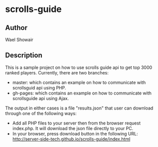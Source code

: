 # scrolls-guide
## Author
Wael Showair
  
## Description
This is a sample project on how to use scrolls guide api to get top 3000 ranked players. Currently, there are two branches: 
- master: which contains an example on how to communicate with scrollsguid api using PHP.
- gh-pages: which contains an example on how to communicate with scrollsguide api using Ajax.

The output in either cases is a file "results.json" that user can download through one of the following ways:
- Add all PHP files to your server then from the browser request index.php. It will download the json file directly to your PC.
- In your browser, press download button in the following URL: http://server-side-tech.github.io/scrolls-guide/index.html
